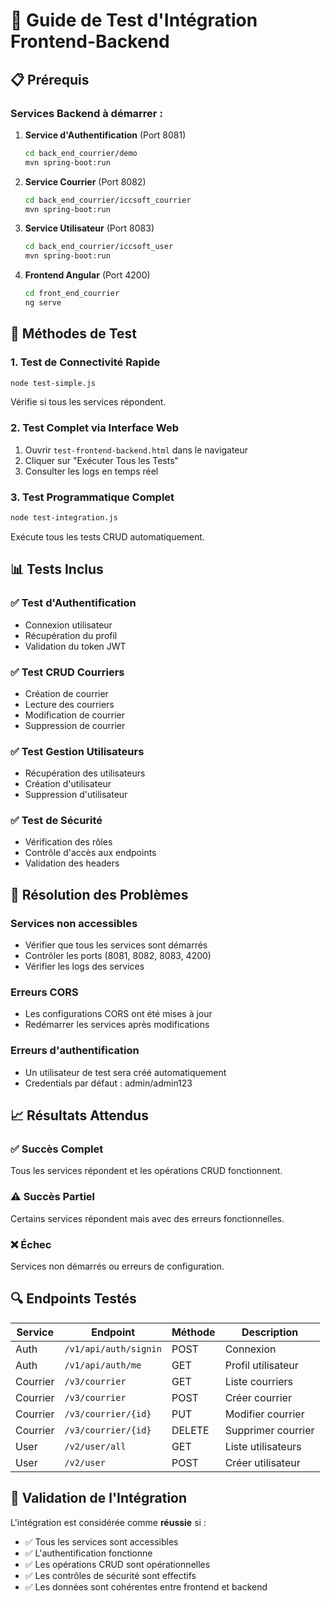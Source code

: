 # 🧪 Guide de Test d'Intégration Frontend-Backend

## 📋 Prérequis

### Services Backend à démarrer :
1. **Service d'Authentification** (Port 8081)
   ```bash
   cd back_end_courrier/demo
   mvn spring-boot:run
   ```

2. **Service Courrier** (Port 8082)
   ```bash
   cd back_end_courrier/iccsoft_courrier
   mvn spring-boot:run
   ```

3. **Service Utilisateur** (Port 8083)
   ```bash
   cd back_end_courrier/iccsoft_user
   mvn spring-boot:run
   ```

4. **Frontend Angular** (Port 4200)
   ```bash
   cd front_end_courrier
   ng serve
   ```

## 🔧 Méthodes de Test

### 1. Test de Connectivité Rapide
```bash
node test-simple.js
```
Vérifie si tous les services répondent.

### 2. Test Complet via Interface Web
1. Ouvrir `test-frontend-backend.html` dans le navigateur
2. Cliquer sur "Exécuter Tous les Tests"
3. Consulter les logs en temps réel

### 3. Test Programmatique Complet
```bash
node test-integration.js
```
Exécute tous les tests CRUD automatiquement.

## 📊 Tests Inclus

### ✅ Test d'Authentification
- Connexion utilisateur
- Récupération du profil
- Validation du token JWT

### ✅ Test CRUD Courriers
- Création de courrier
- Lecture des courriers
- Modification de courrier
- Suppression de courrier

### ✅ Test Gestion Utilisateurs
- Récupération des utilisateurs
- Création d'utilisateur
- Suppression d'utilisateur

### ✅ Test de Sécurité
- Vérification des rôles
- Contrôle d'accès aux endpoints
- Validation des headers

## 🚨 Résolution des Problèmes

### Services non accessibles
- Vérifier que tous les services sont démarrés
- Contrôler les ports (8081, 8082, 8083, 4200)
- Vérifier les logs des services

### Erreurs CORS
- Les configurations CORS ont été mises à jour
- Redémarrer les services après modifications

### Erreurs d'authentification
- Un utilisateur de test sera créé automatiquement
- Credentials par défaut : admin/admin123

## 📈 Résultats Attendus

### ✅ Succès Complet
Tous les services répondent et les opérations CRUD fonctionnent.

### ⚠️ Succès Partiel
Certains services répondent mais avec des erreurs fonctionnelles.

### ❌ Échec
Services non démarrés ou erreurs de configuration.

## 🔍 Endpoints Testés

| Service | Endpoint | Méthode | Description |
|---------|----------|---------|-------------|
| Auth | `/v1/api/auth/signin` | POST | Connexion |
| Auth | `/v1/api/auth/me` | GET | Profil utilisateur |
| Courrier | `/v3/courrier` | GET | Liste courriers |
| Courrier | `/v3/courrier` | POST | Créer courrier |
| Courrier | `/v3/courrier/{id}` | PUT | Modifier courrier |
| Courrier | `/v3/courrier/{id}` | DELETE | Supprimer courrier |
| User | `/v2/user/all` | GET | Liste utilisateurs |
| User | `/v2/user` | POST | Créer utilisateur |

## 🎯 Validation de l'Intégration

L'intégration est considérée comme **réussie** si :
- ✅ Tous les services sont accessibles
- ✅ L'authentification fonctionne
- ✅ Les opérations CRUD sont opérationnelles
- ✅ Les contrôles de sécurité sont effectifs
- ✅ Les données sont cohérentes entre frontend et backend